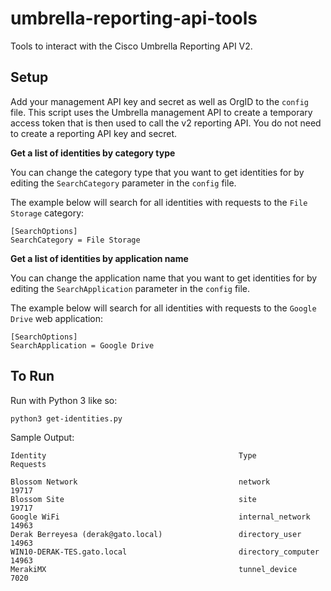 # umbrella-reporting-api-tools
Tools to interact with the Cisco Umbrella Reporting API V2.

## Setup
Add your management API key and secret as well as OrgID to the `config` file. This script uses the Umbrella management API to create a temporary access token that is then used to call the v2 reporting API. You do not need to create a reporting API key and secret.

**Get a list of identities by category type**

You can change the category type that you want to get identities for by editing the `SearchCategory` parameter in the `config` file.

The example below will search for all identities with requests to the `File Storage` category:
```
[SearchOptions]
SearchCategory = File Storage
```

**Get a list of identities by application name**

You can change the application name that you want to get identities for by editing the `SearchApplication` parameter in the `config` file.

The example below will search for all identities with requests to the `Google Drive` web application:
```
[SearchOptions]
SearchApplication = Google Drive
```

## To Run

Run with Python 3 like so:
```
python3 get-identities.py
```

Sample Output:
```
Identity                                           Type                 Requests

Blossom Network                                    network              19717
Blossom Site                                       site                 19717
Google WiFi                                        internal_network     14963
Derak Berreyesa (derak@gato.local)                 directory_user       14963
WIN10-DERAK-TES.gato.local                         directory_computer   14963
MerakiMX                                           tunnel_device        7020
```